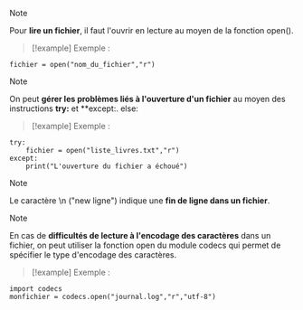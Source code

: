 
>[!note]
>Pour **lire un fichier**, il faut l'ouvrir en lecture au moyen de la fonction open().

>[!example]
>Exemple :
```
fichier = open("nom_du_fichier","r")
```


>[!note]
>On peut **gérer les problèmes liés à l'ouverture d'un fichier** au moyen des instructions **try:** et **except:. else:

>[!example]
>Exemple : 
```
try:
    fichier = open("liste_livres.txt","r")
except:
    print("L'ouverture du fichier a échoué")
```


>[!note]
>Le caractère \\n ("new ligne") indique une **fin de ligne dans un fichier**.


>[!note]
>En cas de **difficultés de lecture à l'encodage des caractères** dans un fichier, on peut utiliser la fonction open du module codecs qui permet de spécifier le type d'encodage des caractères.

>[!example]
>Exemple :
```
import codecs
monfichier = codecs.open("journal.log","r","utf-8")
```

